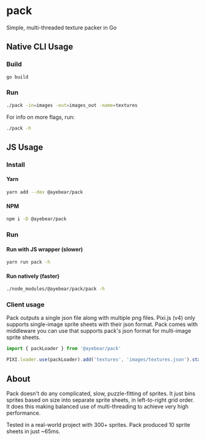 # pack

Simple, multi-threaded texture packer in Go

## Native CLI Usage

### Build

```bash
go build
```

### Run

```bash
./pack -in=images -out=images_out -name=textures
```

For info on more flags, run:

```bash
./pack -h
```

## JS Usage

### Install

#### Yarn

```bash
yarn add --dev @ayebear/pack
```

#### NPM

```bash
npm i -D @ayebear/pack
```

### Run

#### Run with JS wrapper (slower)

```bash
yarn run pack -h
```

#### Run natively (faster)

```bash
./node_modules/@ayebear/pack/pack -h
```

### Client usage

Pack outputs a single json file along with multiple png files. Pixi.js (v4) only supports single-image sprite sheets with their json format. Pack comes with middleware you can use that supports pack's json format for multi-image sprite sheets.

```javascript
import { packLoader } from '@ayebear/pack'

PIXI.loader.use(packLoader).add('textures', 'images/textures.json').start(...)
```

## About

Pack doesn't do any complicated, slow, puzzle-fitting of sprites. It just bins sprites based on size into separate sprite sheets, in left-to-right grid order. It does this making balanced use of multi-threading to achieve very high performance.

Tested in a real-world project with 300+ sprites. Pack produced 10 sprite sheets in just ~65ms.
